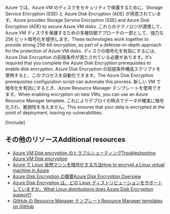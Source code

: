<span data-ttu-id="e4a82-101">Azure では、Azure VM のディスクをセキュリティで保護するために、Storage Service Encryption (SSE) と Azure Disk Encryption (ADE) が用意されています。</span><span class="sxs-lookup"><span data-stu-id="e4a82-101">Azure provides Storage Service Encryption (SSE) and Azure Disk Encryption (ADE) to secure Azure VM disks.</span></span> <span data-ttu-id="e4a82-102">これらのテクノロジが連携して、Azure VM ディスクを保護するための多層防御アプローチの一部として、強力な 256 ビット暗号化を提供します。</span><span class="sxs-lookup"><span data-stu-id="e4a82-102">These technologies work together to provide strong 256-bit encryption, as part of a defense-in-depth approach for the protection of Azure VM disks.</span></span> <span data-ttu-id="e4a82-103">ディスクの暗号化を有効にするには、Azure Disk Encryption の前提条件が満たされている必要があります。</span><span class="sxs-lookup"><span data-stu-id="e4a82-103">It's required that you complete the Azure Disk Encryption prerequisites to enable disk encryption.</span></span> <span data-ttu-id="e4a82-104">Azure Disk Encryption の前提条件構成スクリプトを使用すると、このプロセスを自動化できます。</span><span class="sxs-lookup"><span data-stu-id="e4a82-104">The Azure Disk Encryption prerequisites configuration script can automate this process.</span></span> <span data-ttu-id="e4a82-105">新しい VM で暗号化を有効にするとき、Azure Resource Manager テンプレートを使用できます。</span><span class="sxs-lookup"><span data-stu-id="e4a82-105">When enabling encryption on new VMs, you can use an Azure Resource Manager template.</span></span> <span data-ttu-id="e4a82-106">これによりデプロイの時点でデータが確実に暗号化され、脆弱性を与えません。</span><span class="sxs-lookup"><span data-stu-id="e4a82-106">This ensures that your data is encrypted at the point of deployment, leaving no vulnerabilities.</span></span>

<!-- Cleanup sandbox -->
[!include[](../../../includes/azure-sandbox-cleanup.md)]

## <a name="additional-resources"></a><span data-ttu-id="e4a82-107">その他のリソース</span><span class="sxs-lookup"><span data-stu-id="e4a82-107">Additional resources</span></span>

- [<span data-ttu-id="e4a82-108">Azure VM Disk encryption のトラブルシューティング</span><span class="sxs-lookup"><span data-stu-id="e4a82-108">Troubleshooting Azure VM Disk encryption</span></span>](https://docs.microsoft.com/azure/security/azure-security-disk-encryption-tsg)
- [<span data-ttu-id="e4a82-109">Azure で Linux 仮想マシンを暗号化する方法</span><span class="sxs-lookup"><span data-stu-id="e4a82-109">How to encrypt a Linux virtual machine in Azure</span></span>](https://docs.microsoft.com/azure/virtual-machines/linux/encrypt-disks)
- [<span data-ttu-id="e4a82-110">Azure Disk Encryption の概要</span><span class="sxs-lookup"><span data-stu-id="e4a82-110">Azure Disk Encryption Overview</span></span>](https://docs.microsoft.com/azure/security/azure-security-disk-encryption-overview)
- <span data-ttu-id="e4a82-111">[Azure Disk Encryption は、どの Linux ディストリビューションをサポートしていますか。](https://docs.microsoft.com/en-us/azure/security/azure-security-disk-encryption-faq#bkmk_LinuxOSSupport)</span><span class="sxs-lookup"><span data-stu-id="e4a82-111">[What Linux distributions does Azure Disk Encryption support?](https://docs.microsoft.com/en-us/azure/security/azure-security-disk-encryption-faq#bkmk_LinuxOSSupport).</span></span>
- [<span data-ttu-id="e4a82-112">GitHub の Resource Manager テンプレート</span><span class="sxs-lookup"><span data-stu-id="e4a82-112">Resource Manager templates on GitHub</span></span>](https://github.com/Azure/azure-quickstart-templates)